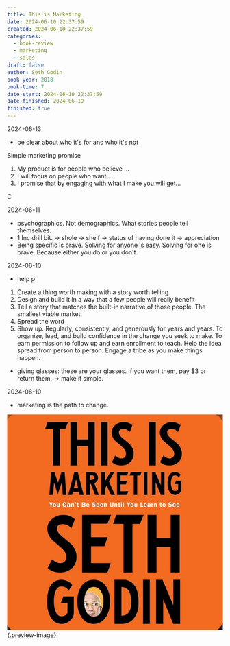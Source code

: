 ```yaml
---
title: This is Marketing
date: 2024-06-10 22:37:59
created: 2024-06-10 22:37:59
categories:
  - book-review
  - marketing
  - sales
draft: false
author: Seth Godin
book-year: 2018
book-time: 7
date-start: 2024-06-10 22:37:59
date-finished: 2024-06-19
finished: true
---
```


2024-06-13

- be clear about who it's for and who it's not 

Simple marketing promise 

1. My product is for people who believe ...
2. I will focus on people who want ...
3. I promise that by engaging with what I make you will get...

C


2024-06-11

- psychographics. Not demographics. What stories people tell themselves. 
- 1 Inc drill bit. → shole → shelf → status of having done it → appreciation 
- Being specific is brave. Solving for anyone is easy. Solving for one is brave. Because either you do or you don't. 


2024-06-10

- help p

1. Create a thing worth making with a story worth telling
2. Design and build it in a way that a few people will really benefit
3. Tell a story that matches the built-in narrative of those people. The smallest viable market. 
4. Spread the word
5. Show up. Regularly, consistently, and generously for years and years. To organize, lead, and build confidence in the change you seek to make. To earn permission to follow up and earn enrollment to teach. Help the idea spread from person to person. Engage a tribe as you make things happen. 

- giving glasses: these are your glasses. If you want them, pay $3 or return them. → make it simple. 

2024-06-10

- marketing is the path to change. 

![This is Marketing](../img/book-this-is-marketing.jpeg){.preview-image}